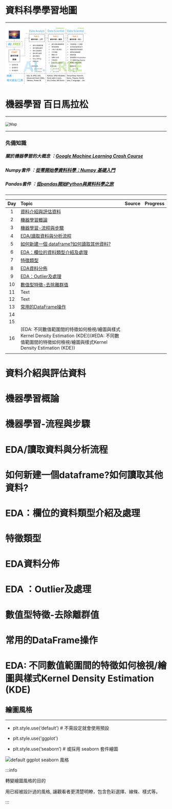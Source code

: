 # 資料科學學習地圖

---

<img src="https://github.com/chenkenanalytic/img/blob/master/spe-ke/%E5%AD%B8%E7%BF%92%E8%97%8D%E5%9C%96.jpg?raw=true" style="zoom: 25%;" />

# 機器學習 百日馬拉松

---

<img src="https://camo.githubusercontent.com/097fbf775d6614c786514b800ce9f475ed01d3f3/68747470733a2f2f692e696d6775722e636f6d2f7a4931307a6a352e706e67" alt="Map" style="zoom:80%;" />

---

### 先備知識

##### 關於機器學習的大概念 ：[Google Machine Learning Crash Course](https://developers.google.com/machine-learning/crash-course/ml-intro)

##### Numpy套件                         ：[從零開始學資料科學：Numpy 基礎入門](https://blog.techbridge.cc/2017/07/28/data-science-101-numpy-tutorial/)

##### Pandas套件                         ：[從pandas開始Python與資料科學之旅 ](https://medium.com/datainpoint/%E5%BE%9E-pandas-%E9%96%8B%E5%A7%8B-python-%E8%88%87%E8%B3%87%E6%96%99%E7%A7%91%E5%AD%B8%E4%B9%8B%E6%97%85-8dee36796d4a)

---


| Day | Topic                                                                                | Source | Progress |
|:---:|:------------------------------------------------------------------------------------ | ------ | --- |
|  1  | [資料介紹與評估資料](#Day-1-資料介紹與評估資料)                                      |        |     |
|  2  | [機器學習概論](#機器學習概論)                                                        |        |     |
|  3  | [機器學習-流程與步驟](#機器學習-流程與步驟)                                          |        |     |
|  4  | [EDA/讀取資料與分析流程](#EDA/讀取資料與分析流程)                                    |        |     |
|  5  | [如何新建一個 dataframe?如何讀取其他資料?](#如何新建一個dataframe?如何讀取其他資料?) |        |     |
|  6  | [EDA：欄位的資料類型介紹及處理](#EDA：欄位的資料類型介紹及處理)                      |        |     |
|  7  | [特徵類型](#特徵類型)                                                                |        |     |
|  8  | [EDA資料分佈](#EDA資料分佈)                                                          |        |     |
|  9  | [EDA：Outlier及處理](#EDA：Outlier及處理)                                      |        |     |
| 10  | [數值型特徵-去除離群值](#數值型特徵-去除離群值)                                      |        |     |
| 11  | Text                                                                                 |        |     |
| 12  | Text                                                                                 |        |     |
| 13  | [常用的DataFrame操作](#常用的DataFrame操作)                                          |        |     |
| 14 |  | | |
| 15 |  | | |
| 16 | [EDA: 不同數值範圍間的特徵如何檢視/繪圖與樣式Kernel Density Estimation (KDE)](#EDA: 不同數值範圍間的特徵如何檢視/繪圖與樣式Kernel Density Estimation (KDE)) | | |
|  |  | | |

# 資料介紹與評估資料
# 機器學習概論
# 機器學習-流程與步驟
# EDA/讀取資料與分析流程
# 如何新建一個dataframe?如何讀取其他資料?
# EDA：欄位的資料類型介紹及處理
# 特徵類型
# EDA資料分佈
# EDA ：Outlier及處理
# 數值型特徵-去除離群值
# 
# 

# 常用的DataFrame操作

# EDA: 不同數值範圍間的特徵如何檢視/繪圖與樣式Kernel Density Estimation (KDE)

## 繪圖風格

---

- plt.style.use(‘default’) # 不需設定就會使用預設

- plt.style.use('ggplot')

- plt.style.use(‘seaborn’) # 或採用 seaborn 套件繪圖

![ default ggplot seaborn 風格](https://ai100-fileentity.cupoy.com/ml100/dailytask/1586225294169/1594093518238)



:::info

轉變繪圖風格的目的

用已經被設計過的風格, 讓觀看者更清楚明瞭，包含色彩選擇、線條、樣式等。

:::







